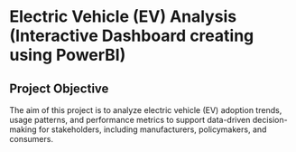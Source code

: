# Electric Vehicle (EV) Analysis (Interactive Dashboard creating using PowerBI)
## Project Objective
The aim of this project is to analyze electric vehicle (EV) adoption trends, usage patterns, and performance metrics to support data-driven decision-making for stakeholders, including manufacturers, policymakers, and consumers.
